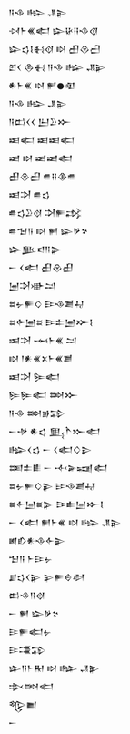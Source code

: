 <div class='block'>
<div class='line'>𒀀𒈾 𒈗 𒂗𒉌</div>
<div class='line'>𒀴𒈨𒌍𒅗 𒇽𒄩𒍝𒈾𒋼</div>
<div class='line'>𒇽𒌓𒋙𒈬𒋼 𒊭 𒌷𒊮𒌷</div>
<div class='line'>𒇻𒌋 𒁲𒈬 𒀀𒈾 𒈗 𒂗𒉌</div>
<div class='line'>𒀭𒈨𒌍 𒊭 𒂍𒊹𒊏</div>
<div class='line'>𒀀𒈾 𒈗 𒂗𒉌</div>
<div class='line'>𒀀𒆗𒌋𒌋 𒌨𒊒𒁍</div>
<div class='line'>𒀜𒅗 𒀜𒀜𒅗</div>
<div class='line'>𒀜 𒊭 𒀜𒀜𒅗</div>
<div class='line'>𒌷𒊮𒌷 𒌑𒍝𒆠𒌑</div>
<div class='line'>𒀜𒋫 𒌑𒌓</div>
<div class='line'>𒌑𒌓𒊒𒋼 𒋫𒊓𒃶</div>
<div class='line'>𒌑𒈠𒀀 𒊭 𒂍 𒇽𒃻𒆳</div>
<div class='line'>𒇽𒆥𒁀𒀀𒉌</div>
<div class='line'>𒀸 𒌋𒅗 𒌷𒊮𒌷</div>
<div class='line'>𒅁𒋫𒀝𒁺</div>
<div class='line'>𒊺𒉡𒊓𒄭 𒄿𒈾𒋢𒄷</div>
<div class='line'>𒊺𒅆𒅁𒊺 𒄿𒉺𒅁𒁍𒋙</div>
<div class='line'>𒀜𒋫 𒆰𒈨𒌍 𒁺</div>
<div class='line'>𒊭 𒁹𒀭𒌍𒉽𒈨𒌍𒋢</div>
<div class='line'>𒀜𒋫 𒌉𒅗</div>
<div class='line'>𒌉𒌉𒅗 𒇷𒁍</div>
<div class='line'>𒀀𒈾 𒇷𒂊𒁉</div>
<div class='line'>𒀸𒋩 𒀭𒌓 𒅅𒋻𒁍𒅗</div>
<div class='line'>𒈗𒌋𒌓 𒀸 𒌋𒅗𒄭𒉌</div>
<div class='line'>𒌅𒉺𒀾 𒀸 𒋾𒅕𒍢𒅗</div>
<div class='line'>𒊺𒉡𒊓𒄭𒉌 𒄿𒈾𒋢𒄷</div>
<div class='line'>𒊺𒅆𒅁𒊺𒉌 𒄿𒉺𒅁𒁍𒋙</div>
<div class='line'>𒀸 𒌋𒅗 𒂍𒈨𒌍 𒊭 𒈗 𒂗𒉌</div>
<div class='line'>𒅖𒁓𒀭𒈾𒅆𒉌</div>
<div class='line'>𒈠𒀀 𒈨𒄿𒉡</div>
<div class='line'>𒋗𒌓𒌋𒉌 𒉌𒊓𒀪𒀠</div>
<div class='line'>𒆗𒈾𒀀𒋼</div>
<div class='line'>𒀸 𒂍 𒇽𒃻𒆳</div>
<div class='line'>𒄿𒊓𒅗𒉡</div>
<div class='line'>𒄿𒃮𒁉</div>
<div class='line'>𒇽𒀀𒈨𒊑 𒊭 𒈗 𒂗𒉌</div>
<div class='line'>𒇸𒇷𒅗</div>
<div class='line'>𒈜𒆤</div>
<div class='line'>𒀸</div>
</div>